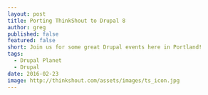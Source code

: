 ```yaml
---
layout: post
title: Porting ThinkShout to Drupal 8
author: greg
published: false
featured: false
short: Join us for some great Drupal events here in Portland!
tags:
  - Drupal Planet
  - Drupal
date: 2016-02-23
image: http://thinkshout.com/assets/images/ts_icon.jpg
---
```

